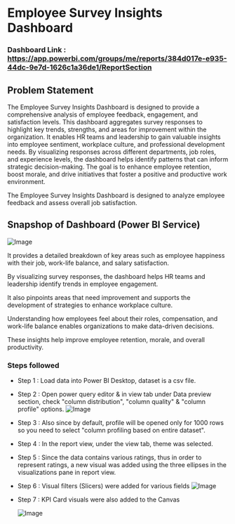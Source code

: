 # Employee Survey Insights Dashboard

### Dashboard Link : https://app.powerbi.com/groups/me/reports/384d017e-e935-44dc-9e7d-1626c1a36de1/ReportSection

## Problem Statement

The Employee Survey Insights Dashboard is designed to provide a comprehensive analysis of employee feedback, engagement, and satisfaction levels. This dashboard aggregates survey responses to highlight key trends, strengths, and areas for improvement within the organization. It enables HR teams and leadership to gain valuable insights into employee sentiment, workplace culture, and professional development needs. By visualizing responses across different departments, job roles, and experience levels, the dashboard helps identify patterns that can inform strategic decision-making. The goal is to enhance employee retention, boost morale, and drive initiatives that foster a positive and productive work environment.

The Employee Survey Insights Dashboard is designed to analyze employee feedback and assess overall job satisfaction.

## Snapshop of Dashboard (Power BI Service)

![Image](https://github.com/user-attachments/assets/08a315ff-de18-4dc0-94d4-bec38346a12f)

It provides a detailed breakdown of key areas such as employee happiness with their job, work-life balance, and salary satisfaction.

By visualizing survey responses, the dashboard helps HR teams and leadership identify trends in employee engagement.

It also pinpoints areas that need improvement and supports the development of strategies to enhance workplace culture.

Understanding how employees feel about their roles, compensation, and work-life balance enables organizations to make data-driven decisions.

These insights help improve employee retention, morale, and overall productivity.


### Steps followed 

- Step 1 : Load data into Power BI Desktop, dataset is a csv file.
- Step 2 : Open power query editor & in view tab under Data preview section, check "column distribution", "column quality" & "column profile" options.
![Image](https://github.com/user-attachments/assets/4454a243-fdb6-4b41-8b49-e10e0b288917)

- Step 3 : Also since by default, profile will be opened only for 1000 rows so you need to select "column profiling based on entire dataset".
- Step 4 : In the report view, under the view tab, theme was selected.
- Step 5 : Since the data contains various ratings, thus in order to represent ratings, a new visual was added using the three ellipses in the visualizations pane in report view. 
- Step 6 : Visual filters (Slicers) were added for various fields
![Image](https://github.com/user-attachments/assets/4e431377-c9a6-4bc2-b9dc-094af14efab8)

- Step 7 : KPI Card visuals were also added to the Canvas

  ![Image](https://github.com/user-attachments/assets/e57ccfdc-b8f4-463e-9440-56f39f4bb014)
